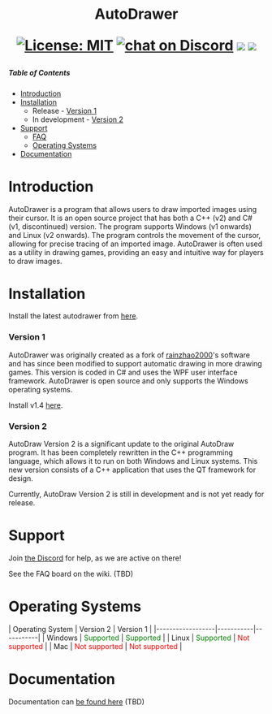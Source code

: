 <h1 align="center">
AutoDrawer
<br>

[![License: MIT](https://img.shields.io/badge/License-MIT-yellow.svg)](https://opensource.org/licenses/MIT)
<a href="https://discord.gg/rwvUFraDnb" alt="Discord">
    <img src="https://img.shields.io/discord/937117805805989890?logo=discord"
       alt="chat on Discord"></a>
<a href="https://github.com/badges/AlexCYP/autodraw-roblox" alt="Activity">
    <img src="https://img.shields.io/github/commit-activity/m/AlexCYP/autodraw-roblox" /></a>
<a href="https://github.com/badges/AlexCYP/autodraw-roblox" alt="Last Commit">
    <img src="https://img.shields.io/github/last-commit/AlexCYP/autodraw-roblox" /></a>
</h1>

##### Table of Contents  
- [Introduction](#Introduction)  
- [Installation](#Installation)  
  - Release
        - [Version 1](#Version1)  
  - In development
        - [Version 2](#Version2)  
- [Support](#Support)  
    - [FAQ](#FAQ)  
    - [Operating Systems](#OperatingSystems)  
- [Documentation](#Documentation)  
<p>
<a name="Introduction"/>
<h1> Introduction </h1>
AutoDrawer is a program that allows users to draw imported images using their cursor. It is an open source project that has both a C++ (v2) and C# (v1, discontinued) version. The program supports Windows (v1 onwards) and Linux (v2 onwards). The program controls the movement of the cursor, allowing for precise tracing of an imported image. AutoDrawer is often used as a utility in drawing games, providing an easy and intuitive way for players to draw images.
<a name="Installation"/>
<h1> Installation </h1>

 Install the latest autodrawer from [here](https://github.com/Siydge/autodraw-roblox/releases).

<a name="Version1"/>
<h3> Version 1</h3>

AutoDrawer was originally created as a fork of [rainzhao2000](https://github.com/rainzhao2000/autodrawer)'s software and has since been modified to support automatic drawing in more drawing games. This version is coded in C# and uses the WPF user interface framework. AutoDrawer is open source and only supports the Windows operating systems.
</p>

Install v1.4 [here](https://github.com/Siydge/autodraw-roblox/releases/tag/v1.4).
 
<a name="Version2"/>
<h3> Version 2 </h3>
AutoDraw Version 2 is a significant update to the original AutoDraw program. It has been completely rewritten in the C++ programming language, which allows it to run on both Windows and Linux systems. This new version consists of a C++ application that uses the QT framework for design. 

Currently, AutoDraw Version 2 is still in development and is not yet ready for release.
</a>
<a name="Support"/>
<h1> Support </h1>

Join [the Discord](https://discord.gg/rwvUFraDnb) for help, as we are active on there!
 
 
<a name="FAQ"/>
    <p> See the FAQ board on the wiki. (TBD) </p>
</a>

</a>
<a name="OperatingSystems"/>
<h1> Operating Systems </h1>
| Operating System | Version 2 | Version 1 |
|------------------|-----------|-----------|
| Windows          | <span style="color:green">Supported</span> | <span style="color:green">Supported</span> |
| Linux            | <span style="color:green">Supported</span> | <span style="color:red">Not supported</span> |
| Mac              | <span style="color:red">Not supported</span> | <span style="color:red">Not supported</span> |
</a>
<a name="Documentation"/>
<h1> Documentation </h1>

Documentation can [be found here]() (TBD)
</a>
